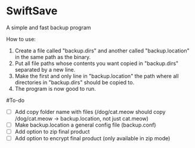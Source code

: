 # SwiftSave
A simple and fast backup program

How to use:
1. Create a file called "backup.dirs" and another called "backup.location" in the same path as the binary.
2. Put all file paths whose contents you want copied in "backup.dirs" separated by a new line.
3. Make the first and only line in "backup.location" the path where all directories in "backup.dirs" should be copied to.
4. The program is now good to run.

#To-do
- [ ] Add copy folder name with files (/dog/cat.meow should copy /dog/cat.meow -> backup.location, not just cat.meow)
- [ ] Make backup.location a general config file (backup.conf)
- [ ] Add option to zip final product
- [ ] Add option to encrypt final product (only available in zip mode)
